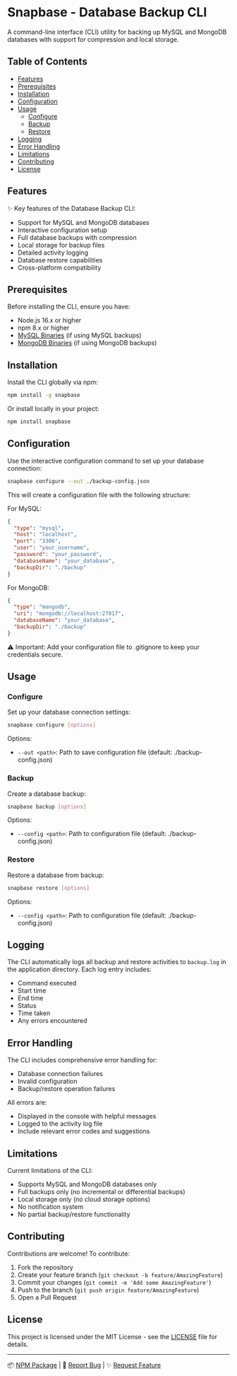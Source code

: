 # Snapbase - Database Backup CLI

A command-line interface (CLI) utility for backing up MySQL and MongoDB databases with support for compression and local storage.

## Table of Contents

- [Features](#features)
- [Prerequisites](#prerequisites)
- [Installation](#installation)
- [Configuration](#configuration)
- [Usage](#usage)
  - [Configure](#configure)
  - [Backup](#backup)
  - [Restore](#restore)
- [Logging](#logging)
- [Error Handling](#error-handling)
- [Limitations](#limitations)
- [Contributing](#contributing)
- [License](#license)

## Features

✨ Key features of the Database Backup CLI:

- Support for MySQL and MongoDB databases
- Interactive configuration setup
- Full database backups with compression
- Local storage for backup files
- Detailed activity logging
- Database restore capabilities
- Cross-platform compatibility

## Prerequisites

Before installing the CLI, ensure you have:

- Node.js 16.x or higher
- npm 8.x or higher
- [MySQL Binaries](https://www.mysql.com/products/community/) (if using MySQL backups)
- [MongoDB Binaries](https://www.mongodb.com/try/download/database-tools) (if using MongoDB backups)

## Installation

Install the CLI globally via npm:

```bash
npm install -g snapbase
```

Or install locally in your project:

```bash
npm install snapbase
```

## Configuration

Use the interactive configuration command to set up your database connection:

```bash
snapbase configure --out ./backup-config.json
```

This will create a configuration file with the following structure:

For MySQL:

```json
{
  "type": "mysql",
  "host": "localhost",
  "port": "3306",
  "user": "your_username",
  "password": "your_password",
  "databaseName": "your_database",
  "backupDir": "./backup"
}
```

For MongoDB:

```json
{
  "type": "mongodb",
  "uri": "mongodb://localhost:27017",
  "databaseName": "your_database",
  "backupDir": "./backup"
}
```

⚠️ Important: Add your configuration file to .gitignore to keep your credentials secure.

## Usage

### Configure

Set up your database connection settings:

```bash
snapbase configure [options]
```

Options:

- `--out <path>`: Path to save configuration file (default: ./backup-config.json)

### Backup

Create a database backup:

```bash
snapbase backup [options]
```

Options:

- `--config <path>`: Path to configuration file (default: ./backup-config.json)

### Restore

Restore a database from backup:

```bash
snapbase restore [options]
```

Options:

- `--config <path>`: Path to configuration file (default: ./backup-config.json)

## Logging

The CLI automatically logs all backup and restore activities to `backup.log` in the application directory. Each log entry includes:

- Command executed
- Start time
- End time
- Status
- Time taken
- Any errors encountered

## Error Handling

The CLI includes comprehensive error handling for:

- Database connection failures
- Invalid configuration
- Backup/restore operation failures

All errors are:

- Displayed in the console with helpful messages
- Logged to the activity log file
- Include relevant error codes and suggestions

## Limitations

Current limitations of the CLI:

- Supports MySQL and MongoDB databases only
- Full backups only (no incremental or differential backups)
- Local storage only (no cloud storage options)
- No notification system
- No partial backup/restore functionality

## Contributing

Contributions are welcome! To contribute:

1. Fork the repository
2. Create your feature branch (`git checkout -b feature/AmazingFeature`)
3. Commit your changes (`git commit -m 'Add some AmazingFeature'`)
4. Push to the branch (`git push origin feature/AmazingFeature`)
5. Open a Pull Request

## License

This project is licensed under the MIT License - see the [LICENSE](LICENSE) file for details.

---

📦 [NPM Package](https://www.npmjs.com/package/snapbase) |
🐛 [Report Bug](https://github.com/KunalSalunkhe12/SnapBase/issues) |
✨ [Request Feature](https://github.com/KunalSalunkhe12/SnapBase/issues)
